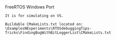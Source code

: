 FreeRTOS Windows Port
```
It is for simulating on VS.

Buildable CMakeLists.txt located on:
\ExamplesNExperiments\RTOSdebuggingTips-Tricks\FindingBugWithBitLoggerList\CMakeLists.txt
```
